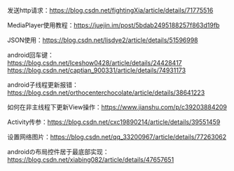 发送http请求：https://blog.csdn.net/fightingXia/article/details/71775516

MediaPlayer使用教程：https://juejin.im/post/5bdab2495188257f863d19fb

JSON使用：https://blog.csdn.net/lisdye2/article/details/51596998

android回车键：https://blog.csdn.net/Iceshow0428/article/details/24428417
https://blog.csdn.net/captian_900331/article/details/74931173

android子线程更新报错：https://blog.csdn.net/orthocenterchocolate/article/details/38641223

如何在非主线程下更新View操作：https://www.jianshu.com/p/c39203884209

Activity传参：https://blog.csdn.net/cxc19890214/article/details/39551459

设置网络图片：https://blog.csdn.net/qq_33200967/article/details/77263062

androidの布局控件居于最底部实现：https://blog.csdn.net/xiabing082/article/details/47657651